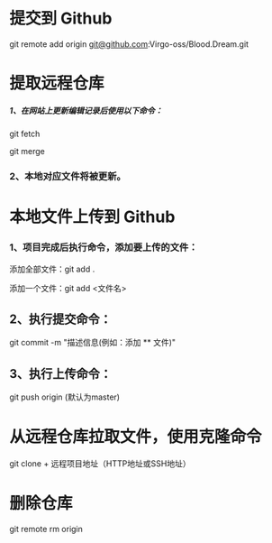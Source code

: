 # 提交到 Github

git remote add origin git@github.com:Virgo-oss/Blood.Dream.git

# 提取远程仓库

##### 1、在网站上更新编辑记录后使用以下命令：

git fetch

git merge

### 2、本地对应文件将被更新。

# 本地文件上传到 Github

### 1、项目完成后执行命令，添加要上传的文件：

添加全部文件：git add .

添加一个文件：git add <文件名>

## 2、执行提交命令：

git commit -m "描述信息(例如：添加 ** 文件)"

## 3、执行上传命令：

git push origin <branch> (默认为master)

# 从远程仓库拉取文件，使用克隆命令

git clone + 远程项目地址（HTTP地址或SSH地址）

# 删除仓库

git remote rm origin
